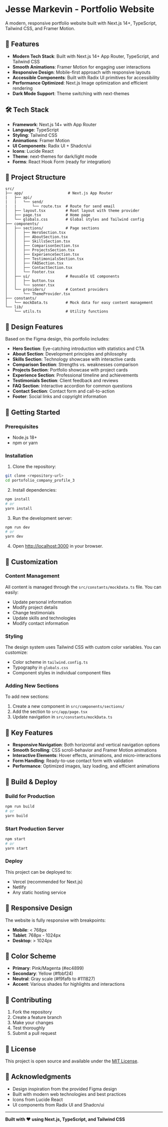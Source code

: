 # Jesse Markevin - Portfolio Website

A modern, responsive portfolio website built with Next.js 14+, TypeScript, Tailwind CSS, and Framer Motion.

## 🚀 Features

- **Modern Tech Stack**: Built with Next.js 14+ App Router, TypeScript, and Tailwind CSS
- **Smooth Animations**: Framer Motion for engaging user interactions
- **Responsive Design**: Mobile-first approach with responsive layouts
- **Accessible Components**: Built with Radix UI primitives for accessibility
- **Performance Optimized**: Next.js Image optimization and efficient rendering
- **Dark Mode Support**: Theme switching with next-themes

## 🛠️ Tech Stack

- **Framework**: Next.js 14+ with App Router
- **Language**: TypeScript
- **Styling**: Tailwind CSS
- **Animations**: Framer Motion
- **UI Components**: Radix UI + Shadcn/ui
- **Icons**: Lucide React
- **Theme**: next-themes for dark/light mode
- **Forms**: React Hook Form (ready for integration)

## 📁 Project Structure

```
src/
├── app/                    # Next.js App Router
|   ├── api/
|   |   └── send/
|   |       └── route.tsx  # Route for send email
│   ├── layout.tsx         # Root layout with theme provider
│   ├── page.tsx           # Home page
│   └── globals.css        # Global styles and Tailwind config
├── components/
│   ├── sections/          # Page sections
│   │   ├── HeroSection.tsx
│   │   ├── AboutSection.tsx
│   │   ├── SkillsSection.tsx
│   │   ├── ComparisonSection.tsx
│   │   ├── ProjectsSection.tsx
│   │   ├── ExperienceSection.tsx
│   │   ├── TestimonialsSection.tsx
│   │   ├── FAQSection.tsx
│   │   ├── ContactSection.tsx
│   │   └── Footer.tsx
│   ├── ui/                # Reusable UI components
│   │   ├── button.tsx
│   │   └── sonner.tsx
│   └── providers/         # Context providers
│       └── ThemeProvider.tsx
├── constants/
│   └── mockData.ts        # Mock data for easy content management
└── lib/
    └── utils.ts           # Utility functions
```

## 🎨 Design Features

Based on the Figma design, this portfolio includes:

- **Hero Section**: Eye-catching introduction with statistics and CTA
- **About Section**: Development principles and philosophy
- **Skills Section**: Technology showcase with interactive cards
- **Comparison Section**: Strengths vs. weaknesses comparison
- **Projects Section**: Portfolio showcase with project cards
- **Experience Section**: Professional timeline and achievements
- **Testimonials Section**: Client feedback and reviews
- **FAQ Section**: Interactive accordion for common questions
- **Contact Section**: Contact form and call-to-action
- **Footer**: Social links and copyright information

## 🚀 Getting Started

### Prerequisites

- Node.js 18+
- npm or yarn

### Installation

1. Clone the repository:

```bash
git clone <repository-url>
cd portofolio_company_profile_3
```

2. Install dependencies:

```bash
npm install
# or
yarn install
```

3. Run the development server:

```bash
npm run dev
# or
yarn dev
```

4. Open [http://localhost:3000](http://localhost:3000) in your browser.

## 📝 Customization

### Content Management

All content is managed through the `src/constants/mockData.ts` file. You can easily:

- Update personal information
- Modify project details
- Change testimonials
- Update skills and technologies
- Modify contact information

### Styling

The design system uses Tailwind CSS with custom color variables. You can customize:

- Color scheme in `tailwind.config.ts`
- Typography in `globals.css`
- Component styles in individual component files

### Adding New Sections

To add new sections:

1. Create a new component in `src/components/sections/`
2. Add the section to `src/app/page.tsx`
3. Update navigation in `src/constants/mockData.ts`

## 🎯 Key Features

- **Responsive Navigation**: Both horizontal and vertical navigation options
- **Smooth Scrolling**: CSS scroll-behavior and Framer Motion animations
- **Interactive Elements**: Hover effects, animations, and micro-interactions
- **Form Handling**: Ready-to-use contact form with validation
- **Performance**: Optimized images, lazy loading, and efficient animations

## 🔧 Build & Deploy

### Build for Production

```bash
npm run build
# or
yarn build
```

### Start Production Server

```bash
npm start
# or
yarn start
```

### Deploy

This project can be deployed to:

- Vercel (recommended for Next.js)
- Netlify
- Any static hosting service

## 📱 Responsive Design

The website is fully responsive with breakpoints:

- **Mobile**: < 768px
- **Tablet**: 768px - 1024px
- **Desktop**: > 1024px

## 🎨 Color Scheme

- **Primary**: Pink/Magenta (#ec4899)
- **Secondary**: Yellow (#fbbf24)
- **Neutral**: Gray scale (#f9fafb to #111827)
- **Accent**: Various shades for highlights and interactions

## 🤝 Contributing

1. Fork the repository
2. Create a feature branch
3. Make your changes
4. Test thoroughly
5. Submit a pull request

## 📄 License

This project is open source and available under the [MIT License](LICENSE).

## 🙏 Acknowledgments

- Design inspiration from the provided Figma design
- Built with modern web technologies and best practices
- Icons from Lucide React
- UI components from Radix UI and Shadcn/ui

---

**Built with ❤️ using Next.js, TypeScript, and Tailwind CSS**
